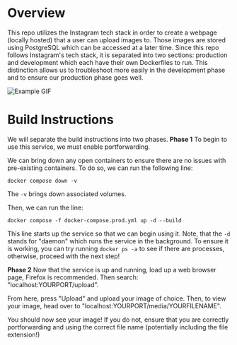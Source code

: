 # Overview

This repo utilizes the Instagram tech stack in order to create a webpage (locally hosted) that a user can upload images to. Those images are stored using PostgreSQL which can be accessed at a later time. Since this repo follows Instagram's tech stack, it is separated into two sections: production and development which each have their own Dockerfiles to run. This distinction allows us to troubleshoot more easily in the development phase and to ensure our production phase goes well.

![Example GIF](flask-on-docker.gif)

# Build Instructions
We will separate the build instructions into two phases.
**Phase 1**
To begin to use this service, we must enable portforwarding.

We can bring down any open containers to ensure there are no issues with pre-existing containers. To do so, we can run the following line:

```
docker compose down -v
```

The `-v` brings down associated volumes.

Then, we can run the line:

```
docker compose -f docker-compose.prod.yml up -d --build
```
This line starts up the service so that we can begin using it. Note, that the `-d` stands for "daemon" which runs the service in the background. To ensure it is working, you can try running `docker ps -a` to see if there are processes, otherwise, proceed with the next step!

**Phase 2**
Now that the service is up and running, load up a web browser page, Firefox is recommended. Then search: "localhost:YOURPORT/upload".

From here, press "Upload" and upload your image of choice. Then, to view your image, head over to "localhost:YOURPORT/media/YOURFILENAME".

You should now see your image! If you do not, ensure that you are correctly portforwarding and using the correct file name (potentially including the file extension!)
